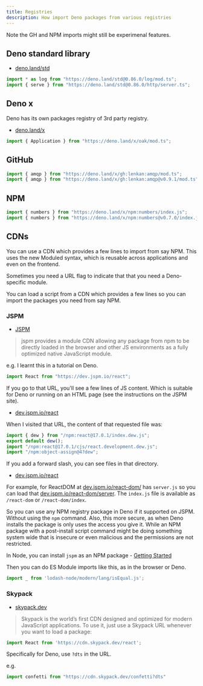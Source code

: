 ```yaml
---
title: Registries
description: How import Deno packages from various registries
---
```


Note the GH and NPM imports might still be experimenal features.


## Deno standard library

- [deno.land/std](https://deno.land/std)

```typescript
import * as log from "https://deno.land/std@0.86.0/log/mod.ts";
import { serve } from "https://deno.land/std@0.86.0/http/server.ts";
```


## Deno x

Deno has its own packages registry of 3rd party registry.

- [deno.land/x](https://deno.land/x)

```typescript
import { Application } from "https://deno.land/x/oak/mod.ts";
```


## GitHub

```typescript
import { amqp } from "https://deno.land/x/gh:lenkan:amqp/mod.ts";
import { amqp } from "https://deno.land/x/gh:lenkan:amqp@v0.9.1/mod.ts";
```


## NPM

```typescript
import { numbers } from "https://deno.land/x/npm:numbers/index.js";
import { numbers } from "https://deno.land/x/npm:numbers@v0.7.0/index.js";
````


## CDNs

You can use a CDN which provides a few lines to import from say NPM. This uses the new Moduled syntax, which is reusable across applications and even on the frontend.

Sometimes you need a URL flag to indicate that that you need a Deno-specific module.

You can load a script from a CDN which provides a few lines so you can import the packages you need from say NPM.

### JSPM

- [JSPM](https://jspm.org/)

> jspm provides a module CDN allowing any package from npm to be directly loaded
in the browser and other JS environments as a fully optimized native JavaScript module.

e.g. I learnt this in a tutorial on Deno.

```javascript
import React from "https://dev.jspm.io/react";
```

If you go to that URL, you'll see a few lines of JS content. Which is suitable for Deno or running on an HTML page (see the instructions on the JSPM site).

- [dev.jspm.io/react](https://dev.jspm.io/react)

When I visited that URL, the content of that requested file was:

```javascript
import { dew } from "/npm:react@17.0.1/index.dew.js";
export default dew();
import "/npm:react@17.0.1/cjs/react.development.dew.js";
import "/npm:object-assign@4?dew";
```

If you add a forward slash, you can see files in that directory. 

- [dev.jspm.io/react](https://dev.jspm.io/react/)

For example, for ReactDOM at [dev.jspm.io/react-dom/](https://dev.jspm.io/react-dom/) has `server.js` so you can load that [dev.jspm.io/react-dom/server](https://dev.jspm.io/react-dom/server). The `index.js` file is available as `/react-dom` or `/react-dom/index`.

So you can use any NPM registry package in Deno if it supported on JSPM. Without using the `npm` command. Also, this more secure, as when Deno installs the package is only uses the access you give it. While an NPM package with a post-install script command might be doing something system wide that is insecure or even malicious and the permissions are not restricted.

In Node, you can install `jspm` as an NPM package - [Getting Started](https://jspm.org/docs/0.16/getting-started.html)

Then you can do ES Module imports like this, as in the browser or Deno.

```javascript
import _ from 'lodash-node/modern/lang/isEqual.js';
```

### Skypack

- [skypack.dev](https://www.skypack.dev/)

> Skypack is the world’s first CDN designed and optimized for modern JavaScript applications. To use it, just use a Skypack URL whenever you want to load a package:

```javascript
import React from 'https://cdn.skypack.dev/react';
```

Specifically for Deno, use `?dts` in the URL.

e.g.

```typescript
import confetti from "https://cdn.skypack.dev/confetti?dts"
```
